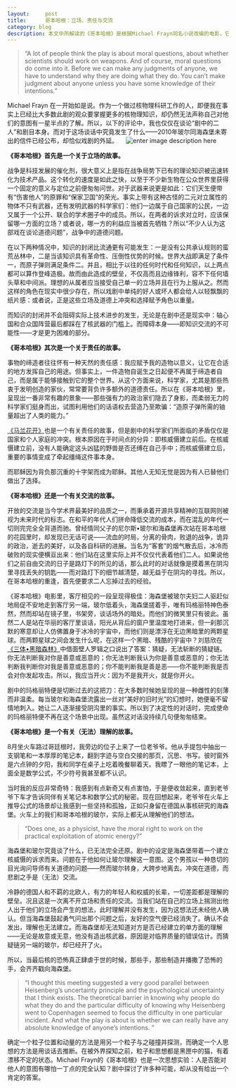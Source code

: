 ```yaml
---
layout:     post
title:      哥本哈根：立场、责任与交流 
category: blog
description: 本文中所解读的《哥本哈根》是根据Michael Frayn同名小说改编的电影，它基于1941年9月德国物理学家维尔纳·海森堡与导师尼尔斯·玻尔谜一样的会面而展开。
---
```


>  “A lot of people think the play is about moral questions, about whether scientists should work on weapons. And of course, moral questions do come into it. Before we can make any judgments of anyone, we have to understand why they are doing what they do. You can’t make judgment about anyone unless you have some knowledge of their intentions.” 

Michael Frayn 在一开始如是说。作为一个做过核物理科研工作的人，即便我在事实上已经比大多数此剧的观众要掌握更多的核物理知识，却仍然无法声称自己对他们的意图有一星半点的了解。所以，以下的评论中，我也仅仅在谈论“剧中的二人”和剧目本身。而对于这场谈话中究竟发生了什么——2010年玻尔同海森堡未寄出的信件已经公布，却恰似戏剧的外延。 
　![enter image description here](http://img3.douban.com/view/photo/photo/public/p1815972480.jpg)　 


**《哥本哈根》首先是一个关于立场的故事。**


战争是科技发展的催化剂，很大意义上是指在战争局势下已有的理论知识被迅速转化为技术产品。这个转化的速度是如此之快，以至于不少新生物在公众世界里获得一个固定的意义与定位之前便匆匆问世。对于武器来说更是如此：它们天生便带有“伤害他人”的原罪和“保家卫国”的荣光。事实上带有这种古怪的二元对立属性的物体不只有武器，还有发明武器的科学家们：他们一边属于自己国家的公民，一边又属于一个公开、联合的学术圈子中的成员。所以，在两者的诉求对立时，应该保留哪一方面的立场？或者说，哪一方的利益应当被首先牺牲？所以“不少人认为这部戏在谈论道德问题”，战争中的道德问题。 

在以下两种情况中，知识的封闭比流通更有可能发生：一是没有公共承认规则的蛮荒丛林中，二是当该知识具有革命性、压倒性优势的时候。世界大战即满足了条件一，而原子弹则满足条件二。并且，相比于以往的任何时代和任何知识，以上两点都可以算作登峰造极。故而由此造成的壁垒，不仅高而且边缘锋利，容不下任何墙头草和中间派。理想的从属者应当接受自己单一的立场并且在行为上服从之。然而这样的角色在现实中很少存在，所以戏剧中单纯的好人或坏人都会给人以轻飘飘的纸片感：或者说，正是这些立场及道德上冲突和选择赋予角色以重量。 

而知识的封闭并不会阻碍实际上技术进步的发生，无论是在剧中还是现实中：轴心国和合众国阵营最后都踩在了核武器的门槛上。而障碍本身——即知识交流的不可能性——才是更为困难的部分。 

**《哥本哈根》其次是一个关于责任的故事。**


事物的缔造者往往怀有一种天然的责任感：我应赋予我的造物以意义，让它在合适的地方发挥自己的用途。但事实上，一件造物自诞生之日起便不再属于缔造者自己，而是属于能够接触到它的整个世界。从这个方面来说，科学家，尤其是那些热衷于发明创造的家伙，常常要背负许多额外的道德责任。所以在《哥本哈根》里，呈现出一番非常有趣的景象——那些强有力的政治家们隐去了身影，而柔弱无力的科学家们挺身而出，试图利用他们的话语权去营造乃至欺骗：“造原子弹所需的铀量超出了人类的能力。” 

[《马兰花开》](http://www.douban.com/location/drama/24325853/)也是一个有关责任的故事，但是剧中的科学家们所面临的矛盾仅仅是国家和个人家庭的冲突。根本原因在于时间点的分异：即核威慑建立前后。在核威慑建立前，没有人能确定这头凶猛的野兽是否还缚在自己手中；而核威慑建立后，重要的事情变成了牵起缰绳这件事本身。 

而耶稣因为背负那沉重的十字架而成为耶稣。其他人无知无觉是因为有人已替他们做出了选择。


**《哥本哈根》还是一个有关交流的故事。** 

开放的交流是当今学术界最美好的品质之一，而秉承着开源共享精神的互联网则被视为未来时代的标志。在和平的年代人们拼命降低交流的成本，而在混乱的年代一切则完完全全背道而驰。曾经情同父子的尼尔斯•玻尔和海森堡再次站在哥本哈根的花园里时，却发现已无话可说——流血的时局，分离的骨肉，败退的战争，诡异的政治，逝去的美好，以及各自科研的进展。当名为“客套”的烟气散去后，冰冷而破败的现实便横亘出来：他们站在这里实际上并不仅仅代表着他们二人。如果说他们之前自由交流的日子是路灯下的所见的话，那么此时的对话就像是摸着黑在阴沟里寻找丢失的钥匙——而对路灯下的细节越清楚，越无益于在阴沟的寻找。所以，在哥本哈根的重逢，首先便要求二人忘掉过去的经验。 

《哥本哈根》电影里，客厅相见的一段呈现得极佳：海森堡被玻尔夫妇二人驱赶似地局促不安地走到客厅另一端，玻尔低着头，海森堡搓着手，唯有玛格丽特神色泰然，然而却站在镜子里，书架旁，谈话场外的暗处。而他们的微笑里只有彼此。虽然二人是站在华丽的客厅里谈话，阳光从背后的窗户里温度地打进来，但一刹那沉默的寒意却让人仿佛置身于冰冷的宇宙中，而他们则是漂浮在无边黑暗里的两颗星球。而两颗星球之间会发生什么呢，在这样一个黑暗、残酷的宇宙中？刘慈欣在[《三体•黑暗森林》](http://book.douban.com/subject/26427703/)中借面壁人罗辑之口说出了答案：猜疑，无法斩断的猜疑链。你无法判断我对你是善意或恶意的；你无法判断我认为你是善意或恶意的；你无法判断我判断你对我是善意或恶意的；你不能判断我是善是恶——你不能判断我是否会对你发起攻击。所以，我应当开火：因为不是我开火，就是你开火。 

剧中的玛格丽特便是切断过去的这把刀：在大多数时候她呈现的是一种雌性的刻薄而非温柔。每当玻尔和海森堡流露出一丝对“美好的旧时光”的幻想时，她便毫不留情地刺入。她让二人逐渐接受阴沟里的事实。所以到了决定性的对话时，完成使命的玛格丽特便不再在这个场景中出现。虽然这对话没持续几句便匆匆结束。

**《哥本哈根》是一个有关（无法）理解的故事。** 

8月坐火车路过哥廷根时，我旁边的位子上来了一位老爷爷。他从手提包中抽出一支钢笔和一本厚厚的笔记本，翻到字迹与空白交接的那页，沉思、书写。彼时窗外是六点钟的夕阳，我和同学在桌子上吃着晚餐聊着天。我瞟了一眼他的笔记本，上面全是数学公式，不少符号我甚至都不认识。 

当时我的反应非常奇特：我感到有点新奇又有点害怕，于是便收敛起来，直到老爷爷下车才告诉同伴有关笔记本和数学公式的秘密。现在回想起来，老爷爷在火车上推导公式的场景却让我感到一些坚持和孤独，正如只身留在德国从事核研究的海森堡。火车上的我们和哥本哈根的玻尔，实际上都无从理解他们的想法。 

> “Does one, as a physicist, have the moral right to work on the practical exploitation of atomic energy?” 

海森堡和玻尔究竟谈了什么，已无法完全还原。剧中的设定是海森堡带着一个建立核威慑的诉求而来。问题在于他如何让玻尔理解这一意图。这个男孩以一种恳切的目光询问导师有关道德的问题——然而玻尔转身，大跨步地离去。冲突在道德，而悲剧之手是（无法）交流。 

冷静的德国人和不羁的北欧人，有力的年轻人和权威的长辈，一切差距都是理解的壁垒。况且这是一次离不开立场和责任的交流。当我们站在自己的立场上揣测出他人出于他们的立场会产生的想法，此时理解并没有发生，因为这想法还未经他人确认。但当海森堡鼓起勇气问出那个问题之后，友好的空气便已经消失了。确认不会发出，理解也无法建立。而海森堡却无法知道对方是否已经建立的单方面的理解——无论是故意或无意，他没有造出核武器，原因是对临界质量的错误估计。而猜疑链另一端的玻尔，却已经开了火。 

所以，当最后核的恐怖真正肆虐于世的时候，那些手，那些制造并播撒了恐怖的手，会齐齐戳向海森堡。 

> “I thought this meeting suggested a very good parallel between Heisenberg’s uncertainty principle and the psychological uncertainty that I think exists. The theoretical barrier in knowing why people do what they do and the particular difficulty of knowing why Heisenberg went to Copenhagen seemed to focus the difficulty in one particular incident. And what the play is about is whether we can really have any absolute knowledge of anyone’s intentions. ” 

确定一个粒子位置和动量的方法是用另一个粒子与之碰撞并探测，而确定一个人思想的方法是用谈话去推断。在被外界探知之前，粒子和思想都是黑匣中的猫，有着漂移不定的状态。Michael Frayn的《哥本哈根》也是一次思想实验：人是否能对他人的意图有哪怕一丁点的完全认知？剧中探讨了许多种可能，却从没有给出一个肯定的答案。

